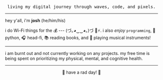 <!-- thanks @skullface for the inspiration!!! https://raw.githubusercontent.com/skullface/skullface/master/README.md -->
<p align="center"><samp>living my digital journey through waves, code, and pixels.</samp></p>
  <hr>
  <p>hey y'all, i'm <strong>josh</strong> (he/him/his)</p>
  <p>i do Wi-Fi things for the 💰 --- (づ｡◕‿‿◕｡)づ 📶⚡. i also <i>enjoy</i> <code>programming</code>, 🐉 python, 🎧 head-fi, 📚 reading books, and 🎹 playing musical instruments!</p>
  <hr>
  <p>
    i am burnt out and not currently working on any projects. my free time is being spent on prioritizing my physical, mental, and cognitive health. 
    <!--<ul>
      <li><a href="https://github.com/WLAN-Pi">WLAN Pi</a>; Wi-Fi client capabilities <a href="https://github.com/WLAN-Pi/profiler">profiler</a>, frontend <a href="https://github.com/WLAN-Pi/wlanpi-webui">webui</a>, QA testing, CI/CD through GHA, and more.</li>
      <li><a href="https://github.com/joshschmelzle/lswifi">lswifi</a>: a CLI Wi-Fi scanner for Windows leveraging Native Wifi/wlanapi.h</li>
    </ul>-->
  </p>
  <hr>
  <p align="center">
    👋 have a rad day! 🤘<br>
  </p>
